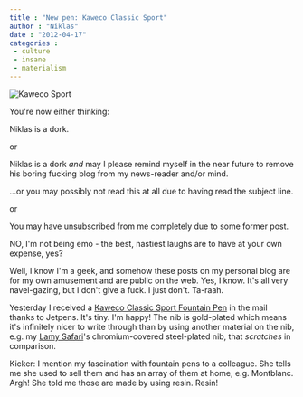 ```yaml
---
title : "New pen: Kaweco Classic Sport"
author : "Niklas"
date : "2012-04-17"
categories : 
 - culture
 - insane
 - materialism
---
```


![Kaweco Sport](http://www.kaweco-pen.com/img/produkte/classic-sport/cs-fuellhalter-schwarz-chess.png)

You're now either thinking:

Niklas is a dork.

or

Niklas is a dork _and_ may I please remind myself in the near future to remove his boring fucking blog from my news-reader and/or mind.

...or you may possibly not read this at all due to having read the subject line.

or

You may have unsubscribed from me completely due to some former post.

NO, I'm not being emo - the best, nastiest laughs are to have at your own expense, yes?

Well, I know I'm a geek, and somehow these posts on my personal blog are for my own amusement and are public on the web. Yes, I know. It's all very navel-gazing, but I don't give a fuck. I just don't. Ta-raah.

Yesterday I received a [Kaweco Classic Sport Fountain Pen](http://www.jetpens.com/Kaweco-Classic-Sport-Fountain-Pen-Broad-Nib-Black-Body/pd/6626) in the mail thanks to Jetpens. It's tiny. I'm happy! The nib is gold-plated which means it's infinitely nicer to write through than by using another material on the nib, e.g. my [Lamy Safari](http://www.lamyusa.com/lamy_fountain_L17_safari.php)'s chromium-covered steel-plated nib, that _scratches_ in comparison.

Kicker: I mention my fascination with fountain pens to a colleague. She tells me she used to sell them and has an array of them at home, e.g. Montblanc. Argh! She told me those are made by using resin. Resin!
